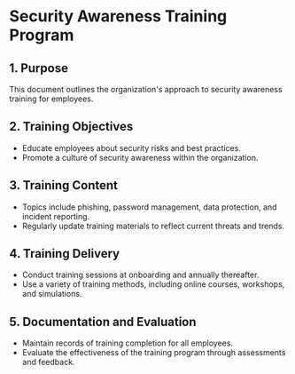 # Security Awareness Training Program

## 1. Purpose
This document outlines the organization's approach to security awareness training for employees.

## 2. Training Objectives
- Educate employees about security risks and best practices.
- Promote a culture of security awareness within the organization.

## 3. Training Content
- Topics include phishing, password management, data protection, and incident reporting.
- Regularly update training materials to reflect current threats and trends.

## 4. Training Delivery
- Conduct training sessions at onboarding and annually thereafter.
- Use a variety of training methods, including online courses, workshops, and simulations.

## 5. Documentation and Evaluation
- Maintain records of training completion for all employees.
- Evaluate the effectiveness of the training program through assessments and feedback.
